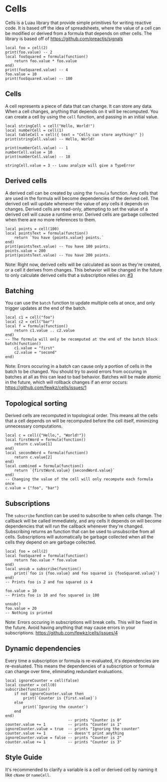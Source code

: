# Cells

Cells is a Luau library that provide simple primitives for writing reactive
code. It is based off the idea of spreadsheets, where the value of a cell can be
modified or derived from a formula that depends on other cells. The library is
based off of https://github.com/preactjs/signals

```luau
local foo = cell(2)
print(foo.value) -- 2
local fooSquared = formula(function()
    return foo.value * foo.value
end)
print(fooSquared.value) -- 4
foo.value = 10
print(fooSquared.value) -- 100
```

## Cells

A cell represents a piece of data that can change. It can store any data. When a
cell changes, anything that depends on it will be recomputed. You can create a
cell by using the `cell` function, and passing in an initial value.

```luau
local stringCell = cell("Hello, World!")
local numberCell = cell(1)
local tableCell = cell({ text = "Cells can store anything!" })
print(stringCell.value) -- Hello, World!

print(numberCell.value) -- 1
numberCell.value = 10
print(numberCell.value) -- 10

stringCell.value = 3 -- Luau analyze will give a TypeError
```

## Derived cells

A derived cell can be created by using the `formula` function. Any cells that
are used in the formula will become dependencies of the derived cell. The
derived cell will update whenever the value of any cells it depends on changes.
Derived cells are read-only, attempting to set the value of a derived cell will
cause a runtime error. Derived cells are garbage collected when there are no
more references to them.

```luau
local points = cell(100)
local pointsText = formula(function()
    return `You have {points.value} points.`
end)
print(pointsText.value) -- You have 100 points.
points.value = 200
print(pointsText.value) -- You have 200 points.
```

Note: Right now, derived cells will be calculated as soon as they're created, or a cell it derives from changes.
This behavior will be changed in the future to only calculate derived cells that a subscription relies on: [#3](https://github.com/fewkz/cells/issues/3)

## Batching

You can use the `batch` function to update multiple cells at once, and only
trigger updates at the end of the batch.

```luau
local c1 = cell("foo")
local c2 = cell("bar")
local f = formula(function()
    return c1.value .. c2.value
end)
-- The formula will only be recomputed at the end of the batch block
batch(function()
    c1.value = "first"
    c2.value = "second"
end)
```

Note: Errors occuring in a batch can cause only a portion of cells in the batch to be changed.
You should try to avoid errors from occuring in batches at all as this can lead to bad behavior.
Batches will be made atomic in the future, which will rollback changes if an error occurs: https://github.com/fewkz/cells/issues/1

## Topological sorting

Derived cells are recomputed in topological order. This means all the cells that
a cell depends on will be recomputed before the cell itself, minimizing
unnecessary computations.

```luau
local c = cell({"Hello,", "World!"})
local firstWord = formula(function()
    return c.value[1]
end)
local secondWord = formula(function()
    return c.value[2]
end)
local combined = formula(function()
    return `{firstWord.value} {secondWord.value}`
end)
-- Changing the value of the cell will only recompute each formula once
c.value = {"foo", "bar"}
```

## Subscriptions

The `subscribe` function can be used to subscribe to when cells change. The
callback will be called immediately, and any cells it depends on will become
dependencies that will run the callback whenever they're changed. Subscribing
returns an function that can be used to unsubscribe from all cells.
Subscriptions will automatically be garbage collected when all the cells they
depend on are garbage collected.

```luau
local foo = cell(2)
local fooSquared = formula(function()
    return foo.value * foo.value
end)
local unsub = subscribe(function()
    print(`foo is {foo.value} and foo squared is {fooSquared.value}`)
end)
-- Prints foo is 2 and foo squared is 4

foo.value = 10
-- Prints foo is 10 and foo squared is 100

unsub()
foo.value = 20
-- Nothing is printed
```
Note: Errors occuring in subscriptions will break cells. This will be fixed in the future.
Avoid having anything that may cause errors in your subscriptions. https://github.com/fewkz/cells/issues/4

## Dynamic dependencies

Every time a subscription or formula is re-evaluated, it's dependencies are
re-evaluated. This means the dependencies of a subscription or formula can
change over time, eliminating redundant evaluations.

```luau
local ignoreCounter = cell(false)
local counter = cell(0)
subscribe(function()
    if not ignoreCounter.value then
        print(`Counter is {first.value}`)
    else
        print(`Ignoring the counter`)
    end
end)
                            -- prints "Counter is 0"
counter.value += 1          -- prints "Counter is 1"
ignoreCounter.value = true  -- prints "Ignoring the counter"
counter.value += 1          -- doesn't print anything
ignoreCounter.value = false -- prints "Counter is 2"
counter.value += 1          -- prints "Counter is 3"
```

## Style Guide

It's recommended to clarify a variable is a cell or derived cell by naming it like `cName` or `nameCell`.
